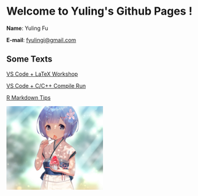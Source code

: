 # Welcome to Yuling's Github Pages !

**Name**: Yuling Fu

**E-mail**: fyulingi@gmail.com


## Some Texts

[VS Code + LaTeX Workshop](./VS_Code+LaTeX_Workshop.html)

[VS Code + C/C++ Compile Run](./VS_Code+C(C++).md)

[R Markdown Tips](./R_Markdown_Tips.html)

<img src='./imgnew_0045.jpg' width="50%" height="50%" />
